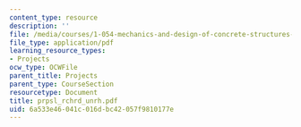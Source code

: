 ```yaml
---
content_type: resource
description: ''
file: /media/courses/1-054-mechanics-and-design-of-concrete-structures-spring-2004/6a533e46041c016dbc42057f9810177e_prpsl_rchrd_unrh.pdf
file_type: application/pdf
learning_resource_types:
- Projects
ocw_type: OCWFile
parent_title: Projects
parent_type: CourseSection
resourcetype: Document
title: prpsl_rchrd_unrh.pdf
uid: 6a533e46-041c-016d-bc42-057f9810177e
---
```

